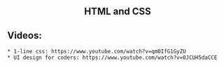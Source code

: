 <h2 align="center"> HTML and CSS </h2>

## Videos:
	* 1-line css: https://www.youtube.com/watch?v=qm0IfG1GyZU
	* UI design for coders: https://www.youtube.com/watch?v=0JCUH5daCCE
